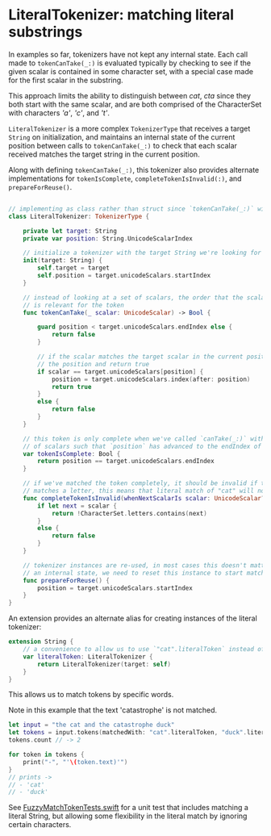 # LiteralTokenizer: matching literal substrings

In examples so far, tokenizers have not kept any internal state. Each call made to `tokenCanTake(_:)` is evaluated typically by checking to see if the given scalar is contained in some character set, with a special case made for the first scalar in the substring.

This approach limits the ability to distinguish between *cat*, *cta* since they both start with the same scalar, and are both comprised of the CharacterSet with characters *'a'*, *'c'*, and *'t'*.

`LiteralTokenizer` is a more complex `TokenizerType` that receives a target `String` on initialization, and maintains an internal state of the current position between calls to `tokenCanTake(_:)` to check that each scalar received matches the target string in the current position.

Along with defining `tokenCanTake(_:)`, this tokenizer also provides alternate implementations for `tokenIsComplete`, `completeTokenIsInvalid(:)`, and `prepareForReuse()`.

````Swift

// implementing as class rather than struct since `tokenCanTake(_:)` will have mutating effect.
class LiteralTokenizer: TokenizerType {

    private let target: String
    private var position: String.UnicodeScalarIndex

    // initialize a tokenizer with the target String we're looking for
    init(target: String) {
        self.target = target
        self.position = target.unicodeScalars.startIndex
    }

    // instead of looking at a set of scalars, the order that the scalar occurs
    // is relevant for the token
    func tokenCanTake(_ scalar: UnicodeScalar) -> Bool {

        guard position < target.unicodeScalars.endIndex else {
            return false
        }

        // if the scalar matches the target scalar in the current position, then advance
        // the position and return true
        if scalar == target.unicodeScalars[position] {
            position = target.unicodeScalars.index(after: position)
            return true
        }
        else {
            return false
        }
    }

    // this token is only complete when we've called `canTake(_:)` with the correct sequence
    // of scalars such that `position` has advanced to the endIndex of the target
    var tokenIsComplete: Bool {
        return position == target.unicodeScalars.endIndex
    }

    // if we've matched the token completely, it should be invalid if the next scalar
    // matches a letter, this means that literal match of "cat" will not match "catastrophe"
    func completeTokenIsInvalid(whenNextScalarIs scalar: UnicodeScalar?) -> Bool {
        if let next = scalar {
            return !CharacterSet.letters.contains(next)
        }
        else {
            return false
        }
    }

    // tokenizer instances are re-used, in most cases this doesn't matter, but because we keep
    // an internal state, we need to reset this instance to start matching again
    func prepareForReuse() {
        position = target.unicodeScalars.startIndex
    }
}

````

An extension provides an alternate alias for creating instances of the literal tokenizer:

````Swift
extension String {
    // a convenience to allow us to use `"cat".literalToken` instead of `LiteralTokenizer("cat")`
    var literalToken: LiteralTokenizer {
        return LiteralTokenizer(target: self)
    }
}
````

This allows us to match tokens by specific words.

Note in this example that the text 'catastrophe' is not matched.

````Swift
let input = "the cat and the catastrophe duck"
let tokens = input.tokens(matchedWith: "cat".literalToken, "duck".literalToken)
tokens.count // -> 2

for token in tokens {
    print("-", "'\(token.text)'")
}
// prints ->
// - 'cat'
// - 'duck'

````

See [FuzzyMatchTokenTests.swift](/Mustard/MustardTests/FuzzyMatchTokenTests.swift) for a unit test that includes matching a literal String, but allowing some flexibility in the literal match by ignoring certain characters.
